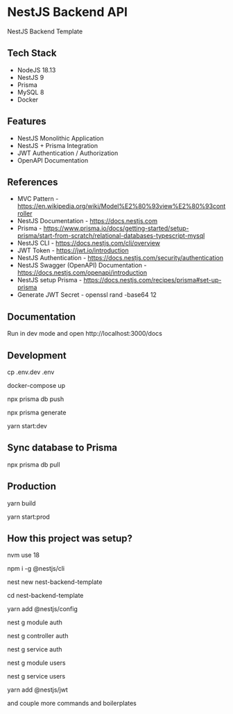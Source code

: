 # NestJS Backend API
NestJS Backend Template

## Tech Stack
- NodeJS 18.13
- NestJS 9
- Prisma
- MySQL 8
- Docker

## Features
- NestJS Monolithic Application
- NestJS + Prisma Integration
- JWT Authentication / Authorization
- OpenAPI Documentation

## References
- MVC Pattern - https://en.wikipedia.org/wiki/Model%E2%80%93view%E2%80%93controller
- NestJS Documentation - https://docs.nestjs.com
- Prisma - https://www.prisma.io/docs/getting-started/setup-prisma/start-from-scratch/relational-databases-typescript-mysql
- NestJS CLI - https://docs.nestjs.com/cli/overview
- JWT Token - https://jwt.io/introduction
- NestJS Authentication - https://docs.nestjs.com/security/authentication
- NestJS Swagger (OpenAPI) Documentation - https://docs.nestjs.com/openapi/introduction
- NestJS setup Prisma - https://docs.nestjs.com/recipes/prisma#set-up-prisma
- Generate JWT Secret - openssl rand -base64 12

## Documentation
Run in dev mode and open http://localhost:3000/docs

## Development

  cp .env.dev .env

  docker-compose up

  npx prisma db push

  npx prisma generate

  yarn start:dev

## Sync database to Prisma
  npx prisma db pull

## Production
  yarn build

  yarn start:prod

## How this project was setup?
  nvm use 18

  npm i -g @nestjs/cli

  nest new nest-backend-template

  cd nest-backend-template
  
  yarn add @nestjs/config

  nest g module auth

  nest g controller auth

  nest g service auth

  nest g module users

  nest g service users

  yarn add @nestjs/jwt

and couple more commands and boilerplates